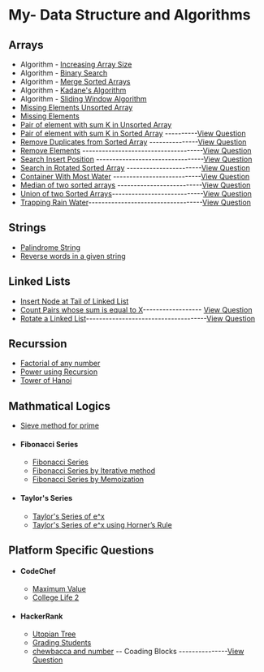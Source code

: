 # My- Data Structure and Algorithms


## Arrays
* Algorithm - [Increasing Array Size](https://github.com/kunal-j10/My-DSA/blob/main/Array/Increasing%20Array%20Size.cpp)
* Algorithm - [Binary Search](https://github.com/kunal-j10/My-DSA/blob/main/Array/Algorithm%20-%20Binary%20Search.cpp)
* Algorithm - [Merge Sorted Arrays](https://github.com/kunal-j10/My-DSA/blob/main/Array/Merge%20Sorted%20Arrays.cpp)
* Algorithm - [Kadane's Algorithm](https://github.com/kunal-j10/My-DSA/blob/main/Array/Kadane's%20Algorithm.cpp)
* Algorithm - [Sliding Window Algorithm](https://github.com/kunal-j10/My-DSA/blob/main/Array/Sliding%20Window%20Algorithm.cpp)
* [Missing Elements Unsorted Array](https://github.com/kunal-j10/My-DSA/blob/main/Array/Missing%20Elements%20Unsorted%20Array.cpp)
* [Missing Elements](https://github.com/kunal-j10/My-DSA/blob/main/Array/Missing%20Elements.cpp)
* [Pair of element with sum K in Unsorted Array](https://github.com/kunal-j10/My-DSA/blob/main/Array/Unsorted%20Array%20Two%20Sum.cpp)
* [Pair of element with sum K in Sorted Array](https://github.com/kunal-j10/My-DSA/blob/main/Array/Pair%20Sums%20to%20K%20in%20Sorted%20Array.cpp)
   ----------[View Question](https://leetcode.com/problems/two-sum-ii-input-array-is-sorted/)
* [Remove Duplicates from Sorted Array](https://github.com/kunal-j10/My-DSA/blob/main/Array/Remove%20Duplicates%20from%20Sorted%20Array.cpp)
   ---------------[View Question](https://leetcode.com/problems/remove-duplicates-from-sorted-array/)
* [Remove Elements](https://github.com/kunal-j10/My-DSA/blob/main/Array/Remove%20Elements.cpp)
   -------------------------------------[View Question](https://leetcode.com/problems/remove-element/)
* [Search Insert Position](https://github.com/kunal-j10/My-DSA/blob/main/Array/Search%20Insert%20Position.cpp)
   ---------------------------------[View Question](https://leetcode.com/problems/search-insert-position/)
* [Search in Rotated Sorted Array](https://github.com/kunal-j10/My-DSA/blob/main/Array/Search%20in%20Rotated%20Sorted%20Array.cpp)
   -----------------------[View Question](https://leetcode.com/problems/search-in-rotated-sorted-array/)
* [Container With Most Water](https://github.com/kunal-j10/My-DSA/blob/main/Array/Container%20With%20Most%20Water.cpp)
   ---------------------------[View Question](https://leetcode.com/problems/container-with-most-water/)
* [Median of two sorted arrays](https://github.com/kunal-j10/My-DSA/blob/main/Array/Median%20of%20two%20sorted%20arrays.cpp)
   --------------------------[View Question](https://leetcode.com/problems/median-of-two-sorted-arrays/)
* [Union of two Sorted Arrays](https://github.com/kunal-j10/My-DSA/blob/main/Array/Union%20of%20Two%20Sorted%20Arrays.cpp)----------------------------[View Question](https://practice.geeksforgeeks.org/problems/union-of-two-sorted-arrays/1)
* [Trapping Rain Water](https://github.com/kunal-j10/My-DSA/blob/main/Array/Trapping%20Rain%20Water.cpp)-----------------------------------[View Question](https://leetcode.com/problems/trapping-rain-water/)
   
   
   
## Strings
* [Palindrome String](https://github.com/kunal-j10/My-DSA/blob/main/String/Palindrome%20String.cpp)
* [Reverse words in a given string](https://github.com/kunal-j10/My-DSA/blob/main/String/Reverse%20words%20in%20a%20given%20string.cpp)



## Linked Lists
* [Insert Node at Tail of Linked List](https://github.com/kunal-j10/My-DSA/blob/main/Linked%20List/Insert%20Node%20at%20Tail%20of%20Linked%20List.cpp)
* [Count Pairs whose sum is equal to X](https://github.com/kunal-j10/My-DSA/blob/main/Linked%20List/Count%20Pairs%20whose%20sum%20is%20equal%20to%20X%20.cpp)------------------ [View Question](https://practice.geeksforgeeks.org/problems/count-pairs-whose-sum-is-equal-to-x/1)
* [Rotate a Linked List](https://github.com/kunal-j10/My-DSA/blob/main/Linked%20List/Rotate%20a%20Linked%20List.cpp)-------------------------------------[View Question](https://practice.geeksforgeeks.org/problems/rotate-a-linked-list/1#)



## Recurssion
* [Factorial of any number](https://github.com/kunal-j10/My-DSA/blob/main/Recurssion/Factorial%20by%20Recursion.cpp)
* [Power using Recursion](https://github.com/kunal-j10/My-DSA/blob/main/Recurssion/Power%20using%20Recursion.cpp)
* [Tower of Hanoi](https://github.com/kunal-j10/My-DSA/blob/main/Recurssion/Tower%20of%20Hanoi.cpp)



## Mathmatical Logics
* [Sieve method for prime](https://github.com/kunal-j10/My-DSA/blob/main/Mathmatical%20Logics/Sieve%20method%20for%20prime.cpp)
* #### Fibonacci Series
   * [Fibonacci Series](https://github.com/kunal-j10/My-DSA/blob/main/Mathmatical%20Logics/Fibonacci%20Series/Fibonacci%20Series.cpp)
   * [Fibonacci Series by Iterative method](https://github.com/kunal-j10/My-DSA/blob/main/Mathmatical%20Logics/Fibonacci%20Series/Fibonacci%20Series%20by%20Iterative%20method.cpp)
   * [Fibonacci Series by Memoization](https://github.com/kunal-j10/My-DSA/blob/main/Mathmatical%20Logics/Fibonacci%20Series/Fibonacci%20Series%20by%20Memoization.cpp)
* #### Taylor's Series
   * [Taylor's Series of e^x](https://github.com/kunal-j10/My-DSA/blob/main/Mathmatical%20Logics/Taylor's%20Series/Taylor's%20Series%20of%20e%5Ex.cpp)
   * [Taylor's Series of e^x using Horner’s Rule](https://github.com/kunal-j10/My-DSA/blob/main/Mathmatical%20Logics/Taylor's%20Series/Taylor's%20Series%20of%20e%5Ex%20using%20Horner%E2%80%99s%20Rule.cpp)



## Platform Specific Questions
* #### CodeChef
   * [Maximum Value](https://github.com/kunal-j10/My-DSA/blob/main/Platform%20Specific%20Questions/CodeChef/Maximum%20Value.cpp)
   * [College Life 2](https://github.com/kunal-j10/My-DSA/blob/main/Platform%20Specific%20Questions/CodeChef/College%20Life%202.cpp)
* #### HackerRank
   * [Utopian Tree](https://github.com/kunal-j10/My-DSA/blob/main/Platform%20Specific%20Questions/HackerRank/Utopian%20Tree.cpp)
   * [Grading Students](https://github.com/kunal-j10/My-DSA/blob/main/Platform%20Specific%20Questions/HackerRank/Grading%20Students.cpp)
   * [chewbacca and number](https://github.com/kunal-j10/My-DSA/blob/main/Platform%20Specific%20Questions/HackerRank/chewbacca%20and%20number.cpp) -- Coading Blocks ---------------[View Question](https://www.hackerrank.com/contests/launchpad-1-winter-challenge/challenges/chewbacca-and-number/problem)

